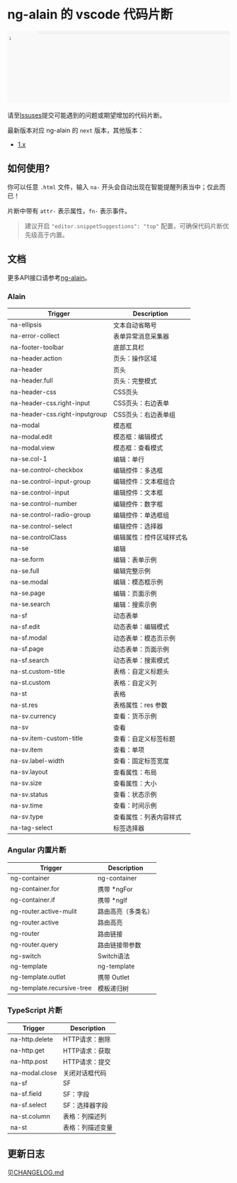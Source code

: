 # ng-alain 的 vscode 代码片断

![Plugin in action](help.gif)

请至[Issuses](https://github.com/cipchk/ng-alain-vscode/issues)提交可能遇到的问题或期望增加的代码片断。

最新版本对应 ng-alain 的 `next` 版本，其他版本：

- [1.x](cipchk.ng-alain-vscode-1.0.12.vsix)

## 如何使用?

你可以任意 `.html` 文件，输入 `na-` 开头会自动出现在智能提醒列表当中；仅此而已！

片断中带有 `attr-` 表示属性，`fn-` 表示事件。

> 建议开启 `"editor.snippetSuggestions": "top"` 配置，可确保代码片断优先级高于内置。

## 文档

更多API接口请参考[ng-alain](https://ng-alain.com/)。


### Alain

Trigger | Description
--- | ---
na-ellipsis | 文本自动省略号
na-error-collect | 表单异常消息采集器
na-footer-toolbar | 底部工具栏
na-header.action | 页头：操作区域
na-header | 页头
na-header.full | 页头：完整模式
na-header-css | CSS页头
na-header-css.right-input | CSS页头：右边表单
na-header-css.right-inputgroup | CSS页头：右边表单组
na-modal | 模态框
na-modal.edit | 模态框：编辑模式
na-modal.view | 模态框：查看模式
na-se.col-1 | 编辑：单行
na-se.control-checkbox | 编辑控件：多选框
na-se.control-input-group | 编辑控件：文本框组合
na-se.control-input | 编辑控件：文本框
na-se.control-number | 编辑控件：数字框
na-se.control-radio-group | 编辑控件：单选框组
na-se.control-select | 编辑控件：选择器
na-se.controlClass | 编辑属性：控件区域样式名
na-se | 编辑
na-se.form | 编辑：表单示例
na-se.full | 编辑完整示例
na-se.modal | 编辑：模态框示例
na-se.page | 编辑：页面示例
na-se.search | 编辑：搜索示例
na-sf | 动态表单
na-sf.edit | 动态表单：编辑模式
na-sf.modal | 动态表单：模态页示例
na-sf.page | 动态表单：页面示例
na-sf.search | 动态表单：搜索模式
na-st.custom-title | 表格：自定义标题头
na-st.custom | 表格：自定义列
na-st | 表格
na-st.res | 表格属性：res 参数
na-sv.currency | 查看：货币示例
na-sv | 查看
na-sv.item-custom-title | 查看：自定义标签标题
na-sv.item | 查看：单项
na-sv.label-width | 查看：固定标签宽度
na-sv.layout | 查看属性：布局
na-sv.size | 查看属性：大小
na-sv.status | 查看：状态示例
na-sv.time | 查看：时间示例
na-sv.type | 查看属性：列表内容样式
na-tag-select | 标签选择器

### Angular 内置片断

Trigger | Description
--- | ---
ng-container | ng-container
ng-container.for | 携带 *ngFor
ng-container.if | 携带 *ngIf
ng-router.active-mulit | 路由高亮（多类名）
ng-router.active | 路由高亮
ng-router | 路由链接
ng-router.query | 路由链接带参数
ng-switch | Switch语法
ng-template | ng-template
ng-template.outlet | 携带 Outlet
ng-template.recursive-tree | 模板递归树

### TypeScript 片断

Trigger | Description
--- | ---
na-http.delete | HTTP请求：删除
na-http.get | HTTP请求：获取
na-http.post | HTTP请求：提交
na-modal.close | 关闭对话框代码
na-sf | SF
na-sf.field | SF：字段
na-sf.select | SF：选择器字段
na-st.column | 表格：列描述列
na-st | 表格：列描述变量

## 更新日志

见[CHANGELOG.md](CHANGELOG.md)
